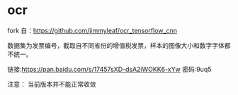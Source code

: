 # ocr

fork 自：https://github.com/jimmyleaf/ocr_tensorflow_cnn


数据集为发票编号，截取自不同省份的增值税发票，样本的图像大小和数字字体都不统一。

链接:https://pan.baidu.com/s/17457sXD-dsA2iWOKK6-xYw  密码:9uq5

注意： 当前版本并不能正常收敛
